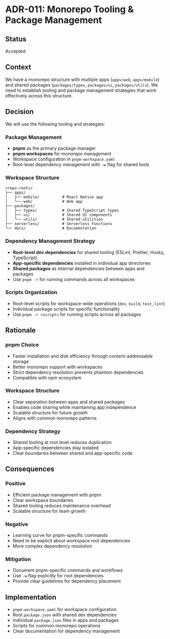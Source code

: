 # ADR-011: Monorepo Tooling & Package Management

## Status

Accepted

## Context

We have a monorepo structure with multiple apps (`apps/web`, `apps/mobile`) and shared packages (`packages/types`, `packages/ui`, `packages/utils`). We need to establish tooling and package management strategies that work effectively across this structure.

## Decision

We will use the following tooling and strategies:

### Package Management

- **pnpm** as the primary package manager
- **pnpm workspaces** for monorepo management
- Workspace configuration in `pnpm-workspace.yaml`
- Root-level dependency management with `-w` flag for shared tools

### Workspace Structure

```
<repo-root>/
├── apps/
│   ├── mobile/          # React Native app
│   └── web/             # Web app
├── packages/
│   ├── types/           # Shared TypeScript types
│   ├── ui/              # Shared UI components
│   └── utils/           # Shared utilities
├── serverless/          # Serverless functions
└── docs/                # Documentation
```

### Dependency Management Strategy

- **Root-level dev dependencies** for shared tooling (ESLint, Prettier, Husky, TypeScript)
- **App-specific dependencies** installed in individual app directories
- **Shared packages** as internal dependencies between apps and packages
- Use `pnpm -r` for running commands across all workspaces

### Scripts Organization

- Root-level scripts for workspace-wide operations (`dev`, `build`, `test`, `lint`)
- Individual package scripts for specific functionality
- Use `pnpm -r <script>` for running scripts across all packages

## Rationale

### pnpm Choice

- Faster installation and disk efficiency through content-addressable storage
- Better monorepo support with workspaces
- Strict dependency resolution prevents phantom dependencies
- Compatible with npm ecosystem

### Workspace Structure

- Clear separation between apps and shared packages
- Enables code sharing while maintaining app independence
- Scalable structure for future growth
- Aligns with common monorepo patterns

### Dependency Strategy

- Shared tooling at root level reduces duplication
- App-specific dependencies stay isolated
- Clear boundaries between shared and app-specific code

## Consequences

### Positive

- Efficient package management with pnpm
- Clear workspace boundaries
- Shared tooling reduces maintenance overhead
- Scalable structure for team growth

### Negative

- Learning curve for pnpm-specific commands
- Need to be explicit about workspace root dependencies
- More complex dependency resolution

### Mitigation

- Document pnpm-specific commands and workflows
- Use `-w` flag explicitly for root dependencies
- Provide clear guidelines for dependency placement

## Implementation

- `pnpm-workspace.yaml` for workspace configuration
- Root `package.json` with shared dev dependencies
- Individual `package.json` files in apps and packages
- Scripts for common monorepo operations
- Clear documentation for dependency management
